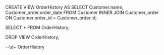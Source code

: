 CREATE VIEW OrderHistory AS 
SELECT 
    Customer.name, 
    Customer_order.order_date 
FROM 
    Customer INNER JOIN Customer_order 
    ON Customer.order_id = Customer_order.id;

SELECT * FROM OrderHistory;


DROP VIEW OrderHistory;

--\d+ OrderHistory